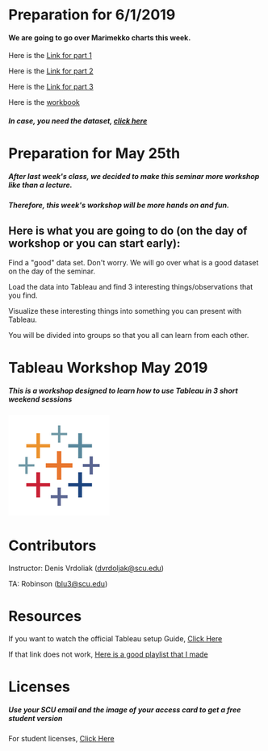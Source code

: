 # Preparation for 6/1/2019
#### We are going to go over Marimekko charts this week.
Here is the [Link for part 1](https://www.tableau.com/about/blog/2016/8/introduction-marimekko-chart-many-colors-and-many-names-58111)

Here is the [Link for part 2](https://www.tableau.com/about/blog/2016/8/how-build-marimekko-chart-tableau-58153?__src=liftigniter&__widget=blog-widget&li_source=LI&li_medium=blog-widget)

Here is the [Link for part 3](https://www.tableau.com/about/blog/2016/8/how-add-context-marimekko-charts-tableau-58154?__src=liftigniter&__widget=blog-widget&li_source=LI&li_medium=blog-widget)

Here is the [workbook](https://public.tableau.com/profile/jonathan.drummey?&_ga=2.30229046.806109763.1559356350-1267049494.1555799782#!/vizhome/marimekko-mosaicplottmp/DeptGender100bars)

##### In case, you need the dataset, [click here](Data%20and%20stuff/Mekko%20Chart/MekkoUCB-original-data.xlsx)


# Preparation for May 25th
##### After last week's class, we decided to make this seminar more workshop like than a lecture.
##### Therefore, this week's workshop will be more hands on and fun.

## Here is what you are going to do (on the day of workshop or you can start early):
Find a "good" data set. Don't worry. We will go over what is a good dataset on the day of the seminar.

Load the data into Tableau and find 3 interesting things/observations that you find. 

Visualize these interesting things into something you can present with Tableau. 

You will be divided into groups so that you all can learn from each other. 

# Tableau Workshop May 2019 
##### This is a workshop designed to learn how to use Tableau in 3 short weekend sessions
![](image/T_logo.png)

# Contributors 
Instructor: Denis Vrdoliak  (dvrdoljak@scu.edu)

TA: Robinson (blu3@scu.edu)

# Resources
If you want to watch the official Tableau setup Guide, [Click Here](https://www.tableau.com/learn/tutorials/on-demand/getting-started?product=tableau_desktop%2Btableau_prep&version=tableau_desktop_2019_1%2Btableau_prep_2019_1_2&topic=getting_started)

If that link does not work, [Here is a good playlist that I made](https://www.youtube.com/playlist?list=PLvYA_cbh9AuFOyW6CgATIGdOQld4PAhGG)

# Licenses
##### Use your SCU email and the image of your access card to get a free student version

For student licenses, [Click Here](https://www.tableau.com/academic/students)







